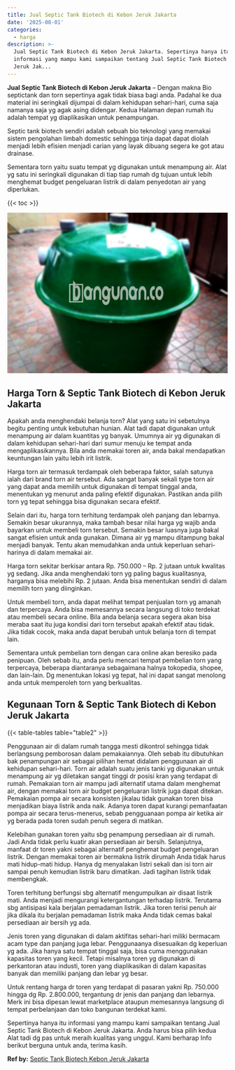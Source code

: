 ```yaml
---
title: Jual Septic Tank Biotech di Kebon Jeruk Jakarta
date: '2025-08-01'
categories:
  - harga
description: >-
  Jual Septic Tank Biotech di Kebon Jeruk Jakarta. Sepertinya hanya itu
  informasi yang mampu kami sampaikan tentang Jual Septic Tank Biotech di Kebon
  Jeruk Jak...
---
```


**Jual Septic Tank Biotech di Kebon Jeruk Jakarta** – Dengan makna Bio septictank dan torn sepertinya agak tidak biasa bagi anda. Padahal ke dua material ini seringkali dijumpai di dalam kehidupan sehari-hari, cuma saja namanya saja yg agak asing didengar. Kedua Halaman depan rumah itu adalah tempat yg diaplikasikan untuk penampungan.

Septic tank biotech sendiri adalah sebuah bio teknologi yang memakai sistem pengolahan limbah domestic sehingga tinja dapat dapat diolah menjadi lebih efisien menjadi carian yang layak dibuang segera ke got atau drainase.

Sementara torn yaitu suatu tempat yg digunakan untuk menampung air. Alat yg satu ini seringkali digunakan di tiap tiap rumah dg tujuan untuk lebih menghemat budget pengeluaran listrik di dalam penyedotan air yang diperlukan.

{{< toc >}}

![Jual Septic Tank Biotech di Kebon Jeruk Jakarta](/images/jual-bio-septictank-11.png)

## Harga Torn & Septic Tank Biotech di Kebon Jeruk Jakarta

Apakah anda menghendaki belanja torn? Alat yang satu ini sebetulnya begitu penting untuk kebutuhan hunian. Alat tadi dapat digunakan untuk menampung air dalam kuantitas yg banyak. Umumnya air yg digunakan di dalam kehidupan sehari-hari dari sumur menuju ke tempat anda mengaplikasikannya. Bila anda memakai toren air, anda bakal mendapatkan keuntungan lain yaitu lebih irit listrik.

Harga torn air termasuk terdampak oleh beberapa faktor, salah satunya ialah dari brand torn air tersebut. Ada sangat banyak sekali type torn air yang dapat anda memilih untuk digunakan di tempat tinggal anda, menentukan yg menurut anda paling efektif digunakan. Pastikan anda pilih torn yg tepat sehingga bisa digunakan secara efektif.

Selain dari itu, harga torn terhitung terdampak oleh panjang dan lebarnya. Semakin besar ukurannya, maka tambah besar nilai harga yg wajib anda bayarkan untuk membeli torn tersebut. Semakin besar luasnya juga bakal sangat efisien untuk anda gunakan. Dimana air yg mampu ditampung bakal menjadi banyak. Tentu akan memudahkan anda untuk keperluan sehari-harinya di dalam memakai air.

Harga torn sekitar berkisar antara Rp. 750.000 – Rp. 2 jutaan untuk kwalitas yg sedang. Jika anda menghendaki torn yg paling bagus kualitasnya, harganya bisa melebihi Rp. 2 jutaan. Anda bisa menentukan sendiri di dalam memilih torn yang diinginkan.

Untuk membeli torn, anda dapat melihat tempat penjualan torn yg amanah dan terpercaya. Anda bisa memesannya secara langsung di toko terdekat atau membeli secara online. Bila anda belanja secara segera akan bisa meraba saat itu juga kondisi dari torn tersebut apakah efektif atau tidak. Jika tidak cocok, maka anda dapat berubah untuk belanja torn di tempat lain.

Sementara untuk pembelian torn dengan cara online akan beresiko pada penipuan. Oleh sebab itu, anda perlu mencari tempat pembelian torn yang terpercaya, beberapa diantaranya sebagaimana halnya tokopedia, shopee, dan lain-lain. Dg menentukan lokasi yg tepat, hal ini dapat sangat menolong anda untuk memperoleh torn yang berkualitas.

## Kegunaan Torn & Septic Tank Biotech di Kebon Jeruk Jakarta

{{< table-tables table="table2" >}}

Penggunaan air di dalam rumah tangga mesti dikontrol sehingga tidak berlangsung pemborosan dalam pemakaiannya. Oleh sebab itu dibutuhkan bak penampungan air sebagai pilihan hemat didalam penggunaan air di kehidupan sehari-hari. Torn air adalah suatu jenis tanki yg digunakan untuk menampung air yg diletakan sangat tinggi dr posisi kran yang terdapat di rumah. Pemakaian torn air mampu jadi alternatif utama dalam menghemat air, dengan memakai torn air budget pengeluaran listrik juga dapat ditekan. Pemakaian pompa air secara konsisten jikalau tidak gunakan toren bisa menjadikan biaya listrik anda naik. Adanya toren dapat kurangi pemanfaatan pompa air secara terus-menerus, sebab pengguanaan pompa air ketika air yg berada pada toren sudah penuh segera di matikan.

Kelebihan gunakan toren yaitu sbg penampung persediaan air di rumah. Jadi Anda tidak perlu kuatir akan persediaan air bersih. Selanjutnya, manfaat dr toren yakni sebagai alternatif penghemat budget pengeluaran listrik. Dengan memakai toren air bermakna listrik dirumah Anda tidak harus mati hidup-mati hidup. Hanya dg menyalakan listri sekali dan isi torn air sampai penuh kemudian listrik baru dimatikan. Jadi tagihan listrik tidak membengkak.

Toren terhitung berfungsi sbg alternatif mengumpulkan air disaat listrik mati. Anda menjadi mengurangi ketergantungan terhadap listrik. Terutama sbg antisipasi kala berjalan pemadaman listrik. Jika toren terisi penuh air jika dikala itu berjalan pemadaman listrik maka Anda tidak cemas bakal persediaan air bersih yg ada.

Jenis toren yang digunakan di dalam aktifitas sehari-hari miliki bermacam acam type dan panjang juga lebar. Penggunaanya disesuaikan dg keperluan yg ada. Jika hanya satu tempat tinggal saja, bisa cuma menggunakan kapasitas toren yang kecil. Tetapi misalnya toren yg digunakan di perkantoran atau industi, toren yang diaplikasikan di dalam kapasitas banyak dan memiliki panjang dan lebar yg besar.

Untuk rentang harga dr toren yang terdapat di pasaran yakni Rp. 750.000 hingga dg Rp. 2.800.000, tergantung dr jenis dan panjang dan lebarnya. Merk ini bisa dipesan lewat marketplace ataupun memesannya langsung di tempat perbelanjaan dan toko bangunan terdekat kami.

Sepertinya hanya itu informasi yang mampu kami sampaikan tentang Jual Septic Tank Biotech di Kebon Jeruk Jakarta. Anda harus bisa pilih kedua Alat tadi dg pas untuk meraih kualitas yang unggul. Kami berharap Info berikut berguna untuk anda, terima kasih.

**Ref by:** [Septic Tank Biotech Kebon Jeruk Jakarta](https://id.wikipedia.org/wiki/Septic)
